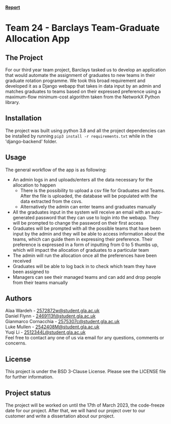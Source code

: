 **[Report](./Report.pdf)**

# Team 24 - Barclays Team-Graduate Allocation App

## The Project
For our third year team project, Barclays tasked us to develop an application that would automate the assignment of graduates to new teams in their graduate rotation programme.
We took this broad requirement and developed it as a Django webapp that takes in data input by an admin and matches graduates to teams based on their expressed preference using a maximum-flow minimum-cost algorithm taken from the NetworkX Python library.

## Installation
The project was built using python 3.8 and all the project dependencies can be installed by running `pip3 install -r requirements.txt` while in the 'django-backend' folder.

## Usage
The general workflow of the app is as following:
- An admin logs in and uploads/enters all the data necessary for the allocation to happen
    - There is the possibility to upload a csv file for Graduates and Teams. After the file is uploaded, the database will be populated with the data extracted from the csvs.
    - Alternatively the admin can enter teams and graduates manually
- All the graduates input in the system will receive an email with an auto-generated password that they can use to login into the webapp. They will be prompted to change the password on their first access
- Graduates will be prompted with all the possible teams that have been input by the admin and they will be able to access information about the teams, which can guide them in expressing their preference. Their preference is expressed in a form of inputting from 0 to 5 thumbs up, which will impact the allocation of graduates to a particular team
- The admin will run the allocation once all the preferences have been received
- Graduates will be able to log back in to check which team they have been assigned to
- Managers can see their managed teams and can add and drop people from their teams manually


## Authors
Alaa Wardeh - 2572872w@student.gla.ac.uk <br>
Daniel Flynn - 2469113f@student.gla.ac.uk <br>
Gianmarco Cornacchia - 2575307c@student.gla.ac.uk <br>
Luke Mullen - 2542408M@student.gla.ac.uk <br>
Yuqi Li - 2512344L@student.gla.ac.uk <br>
Feel free to contact any one of us via email for any questions, comments or concerns.

## License
This project is under the BSD 3-Clause License. Please see the LICENSE file for further information.

## Project status
The project will be worked on until the 17th of March 2023, the code-freeze date for our project. After that, we will hand our project over to our customer and write a dissertation about our project.
